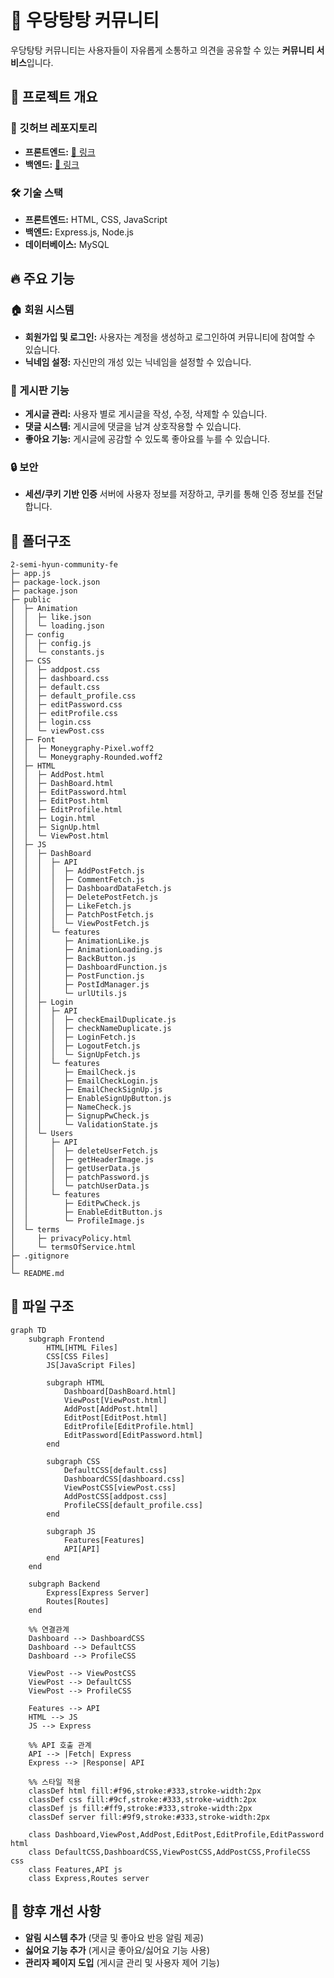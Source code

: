 # 🏡 우당탕탕 커뮤니티

우당탕탕 커뮤니티는 사용자들이 자유롭게 소통하고 의견을 공유할 수 있는 **커뮤니티 서비스**입니다.

## 🚀 프로젝트 개요
### 📌 깃허브 레포지토리
- **프론트엔드:** [🔗 링크](https://github.com/100-hours-a-week/2-semi-hyun-community-fe)
- **백엔드:** [🔗 링크](https://github.com/100-hours-a-week/2-semi-hyun-community-be)

### 🛠️ 기술 스택
- **프론트엔드:** HTML, CSS, JavaScript
- **백엔드:** Express.js, Node.js
- **데이터베이스:** MySQL


## 🔥 주요 기능
### 🏠 회원 시스템
- **회원가입 및 로그인:** 사용자는 계정을 생성하고 로그인하여 커뮤니티에 참여할 수 있습니다.
- **닉네임 설정:** 자신만의 개성 있는 닉네임을 설정할 수 있습니다.

### 📝 게시판 기능
- **게시글 관리:** 사용자 별로 게시글을 작성, 수정, 삭제할 수 있습니다.
- **댓글 시스템:** 게시글에 댓글을 남겨 상호작용할 수 있습니다.
- **좋아요 기능:** 게시글에 공감할 수 있도록 좋아요를 누를 수 있습니다.

### 🔒 보안
- **세션/쿠키 기반 인증** 서버에 사용자 정보를 저장하고, 쿠키를 통해 인증 정보를 전달합니다.
  
##  📁 폴더구조
```
2-semi-hyun-community-fe
├─ app.js
├─ package-lock.json
├─ package.json
├─ public
│  ├─ Animation
│  │  ├─ like.json
│  │  └─ loading.json
│  ├─ config
│  │  ├─ config.js
│  │  └─ constants.js
│  ├─ CSS
│  │  ├─ addpost.css
│  │  ├─ dashboard.css
│  │  ├─ default.css
│  │  ├─ default_profile.css
│  │  ├─ editPassword.css
│  │  ├─ editProfile.css
│  │  ├─ login.css
│  │  └─ viewPost.css
│  ├─ Font
│  │  ├─ Moneygraphy-Pixel.woff2
│  │  └─ Moneygraphy-Rounded.woff2
│  ├─ HTML
│  │  ├─ AddPost.html
│  │  ├─ DashBoard.html
│  │  ├─ EditPassword.html
│  │  ├─ EditPost.html
│  │  ├─ EditProfile.html
│  │  ├─ Login.html
│  │  ├─ SignUp.html
│  │  └─ ViewPost.html
│  ├─ JS
│  │  ├─ DashBoard
│  │  │  ├─ API
│  │  │  │  ├─ AddPostFetch.js
│  │  │  │  ├─ CommentFetch.js
│  │  │  │  ├─ DashboardDataFetch.js
│  │  │  │  ├─ DeletePostFetch.js
│  │  │  │  ├─ LikeFetch.js
│  │  │  │  ├─ PatchPostFetch.js
│  │  │  │  └─ ViewPostFetch.js
│  │  │  └─ features
│  │  │     ├─ AnimationLike.js
│  │  │     ├─ AnimationLoading.js
│  │  │     ├─ BackButton.js
│  │  │     ├─ DashboardFunction.js
│  │  │     ├─ PostFunction.js
│  │  │     ├─ PostIdManager.js
│  │  │     └─ urlUtils.js
│  │  ├─ Login
│  │  │  ├─ API
│  │  │  │  ├─ checkEmailDuplicate.js
│  │  │  │  ├─ checkNameDuplicate.js
│  │  │  │  ├─ LoginFetch.js
│  │  │  │  ├─ LogoutFetch.js
│  │  │  │  └─ SignUpFetch.js
│  │  │  └─ features
│  │  │     ├─ EmailCheck.js
│  │  │     ├─ EmailCheckLogin.js
│  │  │     ├─ EmailCheckSignUp.js
│  │  │     ├─ EnableSignUpButton.js
│  │  │     ├─ NameCheck.js
│  │  │     ├─ SignupPwCheck.js
│  │  │     └─ ValidationState.js
│  │  └─ Users
│  │     ├─ API
│  │     │  ├─ deleteUserFetch.js
│  │     │  ├─ getHeaderImage.js
│  │     │  ├─ getUserData.js
│  │     │  ├─ patchPassword.js
│  │     │  └─ patchUserData.js
│  │     └─ features
│  │        ├─ EditPwCheck.js
│  │        ├─ EnableEditButton.js
│  │        └─ ProfileImage.js
│  └─ terms
│     ├─ privacyPolicy.html
│     └─ termsOfService.html
├─ .gitignore
│  
└─ README.md

```

## 📂 파일 구조
```mermaid
graph TD
    subgraph Frontend
        HTML[HTML Files]
        CSS[CSS Files]
        JS[JavaScript Files]
        
        subgraph HTML
            Dashboard[DashBoard.html]
            ViewPost[ViewPost.html]
            AddPost[AddPost.html]
            EditPost[EditPost.html]
            EditProfile[EditProfile.html]
            EditPassword[EditPassword.html]
        end

        subgraph CSS
            DefaultCSS[default.css]
            DashboardCSS[dashboard.css]
            ViewPostCSS[viewPost.css]
            AddPostCSS[addpost.css]
            ProfileCSS[default_profile.css]
        end

        subgraph JS
            Features[Features]
            API[API]
        end
    end

    subgraph Backend
        Express[Express Server]
        Routes[Routes]
    end

    %% 연결관계
    Dashboard --> DashboardCSS
    Dashboard --> DefaultCSS
    Dashboard --> ProfileCSS
    
    ViewPost --> ViewPostCSS
    ViewPost --> DefaultCSS
    ViewPost --> ProfileCSS
    
    Features --> API
    HTML --> JS
    JS --> Express

    %% API 호출 관계
    API --> |Fetch| Express
    Express --> |Response| API

    %% 스타일 적용
    classDef html fill:#f96,stroke:#333,stroke-width:2px
    classDef css fill:#9cf,stroke:#333,stroke-width:2px
    classDef js fill:#ff9,stroke:#333,stroke-width:2px
    classDef server fill:#9f9,stroke:#333,stroke-width:2px

    class Dashboard,ViewPost,AddPost,EditPost,EditProfile,EditPassword html
    class DefaultCSS,DashboardCSS,ViewPostCSS,AddPostCSS,ProfileCSS css
    class Features,API js
    class Express,Routes server
```

## 📌 향후 개선 사항
- **알림 시스템 추가** (댓글 및 좋아요 반응 알림 제공)
- **싫어요 기능 추가** (게시글 좋아요/싫어요 기능 사용)
- **관리자 페이지 도입** (게시글 관리 및 사용자 제어 기능)
